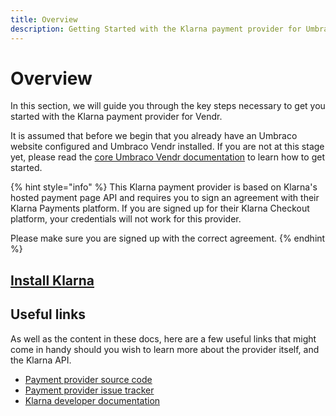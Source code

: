 ```yaml
---
title: Overview
description: Getting Started with the Klarna payment provider for Umbraco Vendr.
---
```


# Overview

In this section, we will guide you through the key steps necessary to get you started with the Klarna payment provider for Vendr.

It is assumed that before we begin that you already have an Umbraco website configured and Umbraco Vendr installed. If you are not at this stage yet, please read the [core Umbraco Vendr documentation](http://localhost:5000/o/vHdmkfI8smZW50A5yIZD/s/s0xvC9Moj5Pqo3KonmTs/) to learn how to get started.

{% hint style="info" %}
This Klarna payment provider is based on Klarna's hosted payment page API and requires you to sign an agreement with their Klarna Payments platform. If you are signed up for their Klarna Checkout platform, your credentials will not work for this provider.

Please make sure you are signed up with the correct agreement.
{% endhint %}

## [Install Klarna](../install-payment-providers.md)

## Useful links

As well as the content in these docs, here are a few useful links that might come in handy should you wish to learn more about the provider itself, and the Klarna API.

* [Payment provider source code](https://github.com/umbraco/Umbraco.Commerce.PaymentProviders.Klarna)
* [Payment provider issue tracker](https://github.com/umbraco/Umbraco.Commerce.PaymentProviders.Klarna/issues)
* [Klarna developer documentation](https://developers.klarna.com/)
